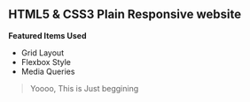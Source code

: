## HTML5 & CSS3 Plain Responsive website

**Featured Items Used**
- Grid Layout
- Flexbox Style
- Media Queries

> Yoooo, This is Just beggining